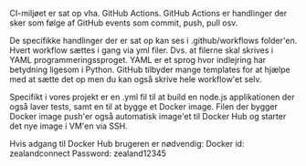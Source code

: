 CI-miljøet er sat op vha. GitHub Actions.
GitHub Actions er handlinger der sker som følge af GitHub events som commit, push, pull osv.

De specifikke handlinger der er sat op kan ses i .github/workflows folder'en.
Hvert workflow sættes i gang via yml filer. Dvs. at filerne skal skrives i YAML programmeringssproget.
YAML er et sprog hvor indlejring har betydning ligesom i Python.
GitHub tilbyder mange templates for at hjælpe med at sætte det op men du kan også skrive hele workflow'et selv.

Specifikt i vores projekt er en .yml fil til at build en node.js applikationen der også laver tests, samt en til at bygge et Docker image.
Filen der bygger Docker image push'er også automatisk image'et til Docker Hub og starter det nye image i VM'en via SSH.

Hvis adgang til Docker Hub brugeren er nødvendig:
Docker id: zealandconnect
Password: zealand12345  
